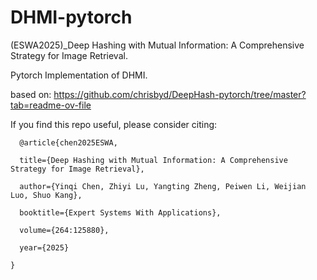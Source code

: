 # DHMI-pytorch
(ESWA2025)_Deep Hashing with Mutual Information: A Comprehensive Strategy for Image Retrieval.

Pytorch Implementation of DHMI. 

based on: https://github.com/chrisbyd/DeepHash-pytorch/tree/master?tab=readme-ov-file

If you find this repo useful, please consider citing:

```
  @article{chen2025ESWA,
  
  title={Deep Hashing with Mutual Information: A Comprehensive Strategy for Image Retrieval},
  
  author={Yinqi Chen, Zhiyi Lu, Yangting Zheng, Peiwen Li, Weijian Luo, Shuo Kang},
  
  booktitle={Expert Systems With Applications},
  
  volume={264:125880},
  
  year={2025}
  
}
```
